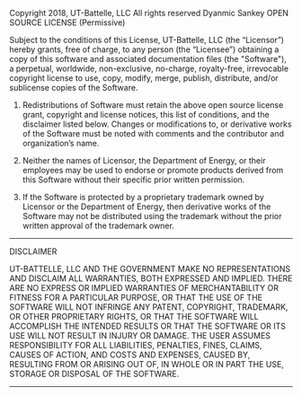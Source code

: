 Copyright 2018, UT-Battelle, LLC
All rights reserved
 Dyanmic Sankey
OPEN SOURCE LICENSE (Permissive)

Subject to the conditions of this License, UT-Battelle, LLC (the “Licensor”) hereby grants, free of charge, to any person (the 
“Licensee”) obtaining a copy of this software and associated documentation files (the "Software"), a perpetual, worldwide, 
non-exclusive, no-charge, royalty-free, irrevocable copyright license to use, copy, modify, merge, publish, distribute, and/or 
sublicense copies of the Software.

1. Redistributions of Software must retain the above open source license grant, copyright and license notices, this list of 
conditions, and the disclaimer listed below.  Changes or modifications to, or derivative works of the Software must be noted 
with comments and the contributor and organization’s name.

2. Neither the names of Licensor, the Department of Energy, or their employees may be used to endorse or promote products 
derived from this Software without their specific prior written permission.

3. If the Software is protected by a proprietary trademark owned by Licensor or the Department of Energy, then derivative 
works of the Software may not be distributed using the trademark without the prior written approval of the trademark owner. 
	


****************************************************************************************************************
DISCLAIMER

UT-BATTELLE, LLC AND THE GOVERNMENT MAKE NO REPRESENTATIONS AND DISCLAIM ALL WARRANTIES, BOTH EXPRESSED AND IMPLIED.  THERE 
ARE NO EXPRESS OR IMPLIED WARRANTIES OF MERCHANTABILITY OR FITNESS FOR A PARTICULAR PURPOSE, OR THAT THE USE OF THE SOFTWARE 
WILL NOT INFRINGE ANY PATENT, COPYRIGHT, TRADEMARK, OR OTHER PROPRIETARY RIGHTS, OR THAT THE SOFTWARE WILL ACCOMPLISH THE 
INTENDED RESULTS OR THAT THE SOFTWARE OR ITS USE WILL NOT RESULT IN INJURY OR DAMAGE.  THE USER ASSUMES RESPONSIBILITY FOR ALL 
LIABILITIES, PENALTIES, FINES, CLAIMS, CAUSES OF ACTION, AND COSTS AND EXPENSES, CAUSED BY, RESULTING FROM OR ARISING OUT OF, 
IN WHOLE OR IN PART THE USE, STORAGE OR DISPOSAL OF THE SOFTWARE.

****************************************************************************************************************

